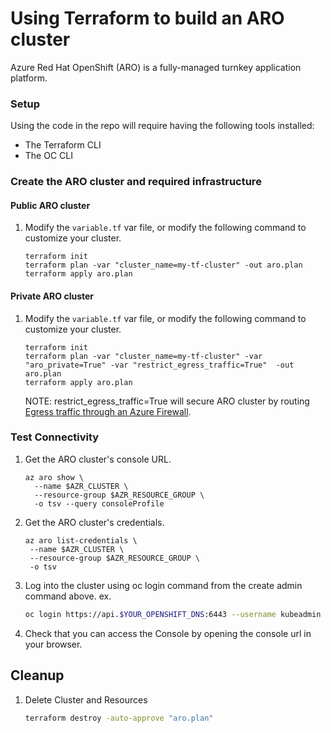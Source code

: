# Using Terraform to build an ARO cluster

Azure Red Hat OpenShift (ARO) is a fully-managed turnkey application platform.

### Setup

Using the code in the repo will require having the following tools installed:

- The Terraform CLI
- The OC CLI

### Create the ARO cluster and required infrastructure

#### Public ARO cluster

1. Modify the `variable.tf` var file, or modify the following command to customize your cluster.

   ```
   terraform init
   terraform plan -var "cluster_name=my-tf-cluster" -out aro.plan
   terraform apply aro.plan
   ```

#### Private ARO cluster

1. Modify the `variable.tf` var file, or modify the following command to customize your cluster.

   ```
   terraform init
   terraform plan -var "cluster_name=my-tf-cluster" -var "aro_private=True" -var "restrict_egress_traffic=True"  -out aro.plan
   terraform apply aro.plan
   ```

   NOTE: restrict_egress_traffic=True will secure ARO cluster by routing [Egress traffic through an Azure Firewall](https://learn.microsoft.com/en-us/azure/openshift/howto-restrict-egress).


### Test Connectivity

1. Get the ARO cluster's console URL.

   ```
   az aro show \
     --name $AZR_CLUSTER \
     --resource-group $AZR_RESOURCE_GROUP \
     -o tsv --query consoleProfile
   ```

1. Get the ARO cluster's credentials.

   ```
   az aro list-credentials \
    --name $AZR_CLUSTER \
    --resource-group $AZR_RESOURCE_GROUP \
    -o tsv
   ```

1. Log into the cluster using oc login command from the create admin command above. ex.

    ```bash
    oc login https://api.$YOUR_OPENSHIFT_DNS:6443 --username kubeadmin --password xxxxxxxxxx
    ```

1. Check that you can access the Console by opening the console url in your browser.


## Cleanup

1. Delete Cluster and Resources

    ```bash
    terraform destroy -auto-approve "aro.plan"
    ```
